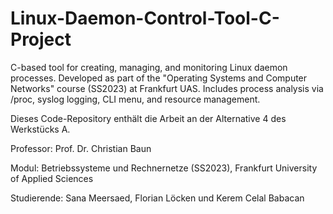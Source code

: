 # Linux-Daemon-Control-Tool-C-Project
C-based tool for creating, managing, and monitoring Linux daemon processes. Developed as part of the "Operating Systems and Computer Networks" course (SS2023) at Frankfurt UAS. Includes process analysis via /proc, syslog logging, CLI menu, and resource management.


Dieses Code-Repository enthält die Arbeit an der Alternative 4 des Werkstücks A.

Professor: Prof. Dr. Christian Baun

Modul: Betriebssysteme und Rechnernetze (SS2023), Frankfurt University of Applied Sciences

Studierende: Sana Meersaed, Florian Löcken und Kerem Celal Babacan
